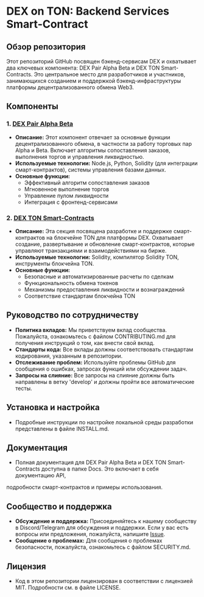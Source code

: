# DEX on TON: Backend Services Smart-Contract

## Обзор репозитория

Этот репозиторий GitHub посвящен бэкенд-сервисам DEX и охватывает два ключевых компонента: DEX Pair Alpha Beta и DEX TON Smart-Contracts. Это центральное место для разработчиков и участников, занимающихся созданием и поддержкой бэкенд-инфраструктуры платформы децентрализованного обмена Web3.

## Компоненты

### 1. [DEX Pair Alpha Beta](https://github.com/TegroTON/DEX-pair-alpha-beta)

- **Описание:** Этот компонент отвечает за основные функции децентрализованного обмена, в частности за работу торговых пар Alpha и Beta. Включает алгоритмы сопоставления заказов, выполнения торгов и управления ликвидностью.
- **Используемые технологии:** Node.js, Python, Solidity (для интеграции смарт-контрактов), системы управления базами данных.
- **Основные функции:** 
   - Эффективный алгоритм сопоставления заказов
   - Мгновенное выполнение торгов
   - Управление пулом ликвидности
   - Интеграция с фронтенд-сервисами

### 2. [DEX TON Smart-Contracts](https://github.com/TegroTON/DEX-TON-contracts)

- **Описание:** Эта секция посвящена разработке и поддержке смарт-контрактов на блокчейне TON для платформы DEX. Охватывает создание, развертывание и обновление смарт-контрактов, которые управляют транзакциями и взаимодействиями на бирже.
- **Используемые технологии:** Solidity, компилятор Solidity TON, инструменты блокчейна TON.
- **Основные функции:** 
   - Безопасные и автоматизированные расчеты по сделкам
   - Функциональность обмена токенов
   - Механизмы предоставления ликвидности и вознаграждений
   - Соответствие стандартам блокчейна TON

## Руководство по сотрудничеству

- **Политика вкладов:** Мы приветствуем вклад сообщества. Пожалуйста, ознакомьтесь с файлом CONTRIBUTING.md для получения инструкций о том, как внести свой вклад.
- **Стандарты кода:** Все вклады должны соответствовать стандартам кодирования, указанным в репозитории.
- **Отслеживание проблем:** Используйте проблемы GitHub для сообщения о ошибках, запросах функций или обсуждении задач.
- **Запросы на слияние:** Все запросы на слияние должны быть направлены в ветку 'develop' и должны пройти все автоматические тесты.

## Установка и настройка

- Подробные инструкции по настройке локальной среды разработки представлены в файле INSTALL.md.

## Документация

- Полная документация для DEX Pair Alpha Beta и DEX TON Smart-Contracts доступна в папке Docs. Это включает в себя документацию API,

 подробности смарт-контрактов и примеры использования.

## Сообщество и поддержка

- **Обсуждение и поддержка:** Присоединяйтесь к нашему сообществу в Discord/Telegram для обсуждения и поддержки. Если у вас есть вопросы или предложения, пожалуйста, напишите [Issue](https://github.com/TegroTON/.github/issues/new/choose).
- **Сообщение о проблемах:** Для сообщения о проблемах безопасности, пожалуйста, ознакомьтесь с файлом SECURITY.md.

## Лицензия

- Код в этом репозитории лицензирован в соответствии с лицензией MIT. Подробности см. в файле LICENSE.
